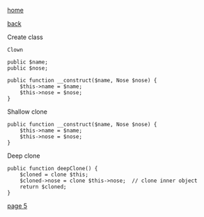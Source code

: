 [home](./page01.md)

[back](./page03.md)

Create class

```
Clown
```

```
public $name;
public $nose;
```


```
public function __construct($name, Nose $nose) {
    $this->name = $name;
    $this->nose = $nose;
}
```

Shallow clone

```
public function __construct($name, Nose $nose) {
    $this->name = $name;
    $this->nose = $nose;
}
```

Deep clone

```
public function deepClone() {
    $cloned = clone $this;
    $cloned->nose = clone $this->nose;  // clone inner object
    return $cloned;
}
```


[page 5](./page05.md)
